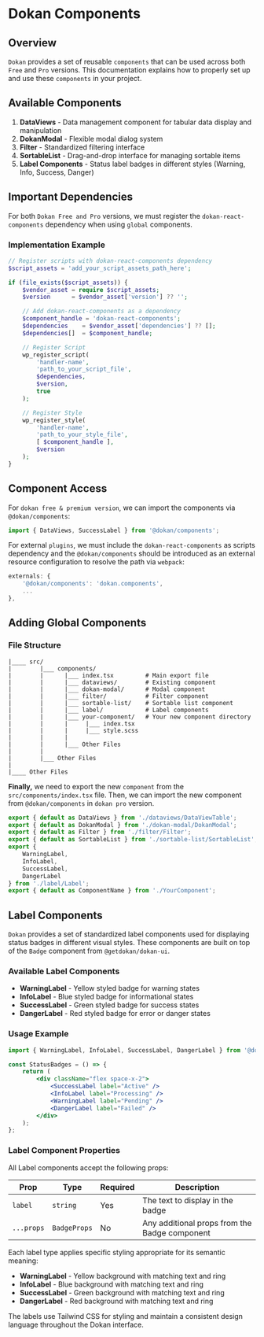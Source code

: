 # Dokan Components

## Overview

`Dokan` provides a set of reusable `components` that can be used across both `Free` and `Pro` versions. This documentation explains how to properly set up and use these `components` in your project.

## Available Components

1. **DataViews** - Data management component for tabular data display and manipulation
2. **DokanModal** - Flexible modal dialog system
3. **Filter** - Standardized filtering interface
4. **SortableList** - Drag-and-drop interface for managing sortable items
5. **Label Components** - Status label badges in different styles (Warning, Info, Success, Danger)

## Important Dependencies

For both `Dokan Free and Pro` versions, we must register the `dokan-react-components` dependency when using `global` components.

### Implementation Example

```php
// Register scripts with dokan-react-components dependency
$script_assets = 'add_your_script_assets_path_here';

if (file_exists($script_assets)) {
    $vendor_asset = require $script_assets;
    $version      = $vendor_asset['version'] ?? '';

    // Add dokan-react-components as a dependency
    $component_handle = 'dokan-react-components';
    $dependencies    = $vendor_asset['dependencies'] ?? [];
    $dependencies[]  = $component_handle;

    // Register Script
    wp_register_script(
        'handler-name',
        'path_to_your_script_file',
        $dependencies,
        $version,
        true
    );

    // Register Style
    wp_register_style(
        'handler-name',
        'path_to_your_style_file',
        [ $component_handle ],
        $version
    );
}
```

## Component Access

For `dokan free & premium version`, we can import the components via `@dokan/components`:

```js
import { DataViews, SuccessLabel } from '@dokan/components';
```

For external `plugins`, we must include the `dokan-react-components` as scripts dependency and the `@dokan/components` should be introduced as an external resource configuration to resolve the path via `webpack`:

```js
externals: {
    '@dokan/components': 'dokan.components',
    ...
},
```

## Adding Global Components

### File Structure

```
|____ src/
|        |___ components/
|        |      |___ index.tsx         # Main export file
|        |      |___ dataviews/        # Existing component
|        |      |___ dokan-modal/      # Modal component
|        |      |___ filter/           # Filter component 
|        |      |___ sortable-list/    # Sortable list component
|        |      |___ label/            # Label components
|        |      |___ your-component/   # Your new component directory
|        |      |     |___ index.tsx
|        |      |     |___ style.scss
|        |      |
|        |      |___ Other Files
|        |
|        |___ Other Files
|
|____ Other Files
```

**Finally,** we need to export the new `component` from the `src/components/index.tsx` file. Then, we can import the new component from `@dokan/components` in `dokan pro` version.

```ts
export { default as DataViews } from './dataviews/DataViewTable';
export { default as DokanModal } from './dokan-modal/DokanModal';
export { default as Filter } from './filter/Filter';
export { default as SortableList } from './sortable-list/SortableList'; 
export { 
    WarningLabel, 
    InfoLabel, 
    SuccessLabel, 
    DangerLabel 
} from './label/Label';
export { default as ComponentName } from './YourComponent';
```

## Label Components

`Dokan` provides a set of standardized label components used for displaying status badges in different visual styles. These components are built on top of the `Badge` component from `@getdokan/dokan-ui`.

### Available Label Components

- **WarningLabel** - Yellow styled badge for warning states
- **InfoLabel** - Blue styled badge for informational states
- **SuccessLabel** - Green styled badge for success states
- **DangerLabel** - Red styled badge for error or danger states

### Usage Example

```jsx
import { WarningLabel, InfoLabel, SuccessLabel, DangerLabel } from '@dokan/components';

const StatusBadges = () => {
    return (
        <div className="flex space-x-2">
            <SuccessLabel label="Active" />
            <InfoLabel label="Processing" />
            <WarningLabel label="Pending" />
            <DangerLabel label="Failed" />
        </div>
    );
};
```

### Label Component Properties

All Label components accept the following props:

| Prop | Type | Required | Description |
|------|------|----------|-------------|
| `label` | `string` | Yes | The text to display in the badge |
| `...props` | `BadgeProps` | No | Any additional props from the Badge component |

Each label type applies specific styling appropriate for its semantic meaning:

- **WarningLabel** - Yellow background with matching text and ring
- **InfoLabel** - Blue background with matching text and ring
- **SuccessLabel** - Green background with matching text and ring
- **DangerLabel** - Red background with matching text and ring

The labels use Tailwind CSS for styling and maintain a consistent design language throughout the Dokan interface.
